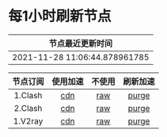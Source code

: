 # 每1小时刷新节点

|节点最近更新时间|
| :----: |
|2021-11-28 11:06:44.878961785|

|节点订阅|使用加速|不使用|刷新加速|
| :----: | :----: | :----: | :----: |
|1.Clash|[cdn](https://cdn.jsdelivr.net/gh/some6508/all@master/c)|[raw](https://raw.githubusercontent.com/some6508/all/master/c)|[purge](https://purge.jsdelivr.net/gh/some6508/all@master/c)
|2.Clash|[cdn](https://cdn.jsdelivr.net/gh/some6508/all@master/c2)|[raw](https://raw.githubusercontent.com/some6508/all/master/c2)|[purge](https://purge.jsdelivr.net/gh/some6508/all@master/c2)
|1.V2ray|[cdn](https://cdn.jsdelivr.net/gh/some6508/all@master/v)|[raw](https://raw.githubusercontent.com/some6508/all/master/v)|[purge](https://purge.jsdelivr.net/gh/some6508/all@master/v)
